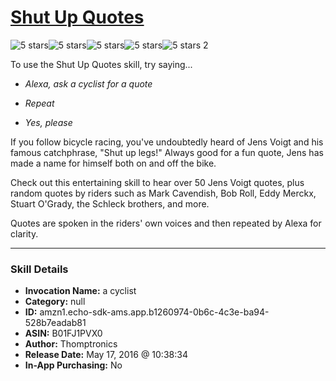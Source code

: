 # [Shut Up Quotes](http://alexa.amazon.com/#skills/amzn1.echo-sdk-ams.app.b1260974-0b6c-4c3e-ba94-528b7eadab81)
![5 stars](../../images/ic_star_black_18dp_1x.png)![5 stars](../../images/ic_star_black_18dp_1x.png)![5 stars](../../images/ic_star_black_18dp_1x.png)![5 stars](../../images/ic_star_black_18dp_1x.png)![5 stars](../../images/ic_star_black_18dp_1x.png) 2

To use the Shut Up Quotes skill, try saying...

* *Alexa, ask a cyclist for a quote*

* *Repeat*

* *Yes, please*

If you follow bicycle racing, you've undoubtedly heard of Jens Voigt and his famous catchphrase, "Shut up legs!"  Always good for a fun quote, Jens has made a name for himself both on and off the bike.

Check out this entertaining skill to hear over 50 Jens Voigt quotes, plus random quotes by riders such as Mark Cavendish, Bob Roll, Eddy Merckx, Stuart O'Grady, the Schleck brothers, and more.

Quotes are spoken in the riders' own voices and then repeated by Alexa for clarity.

***

### Skill Details

* **Invocation Name:** a cyclist
* **Category:** null
* **ID:** amzn1.echo-sdk-ams.app.b1260974-0b6c-4c3e-ba94-528b7eadab81
* **ASIN:** B01FJ1PVX0
* **Author:** Thomptronics
* **Release Date:** May 17, 2016 @ 10:38:34
* **In-App Purchasing:** No
